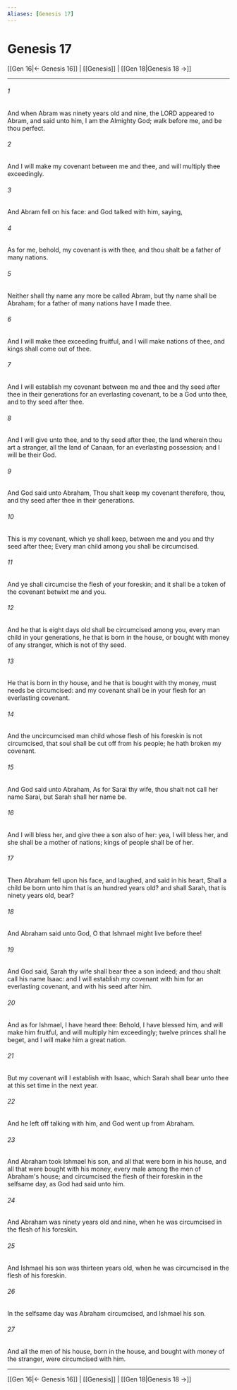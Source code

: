```yaml
---
Aliases: [Genesis 17]
---
```

# Genesis 17

[[Gen 16|← Genesis 16]] | [[Genesis]] | [[Gen 18|Genesis 18 →]]
***



###### 1 
And when Abram was ninety years old and nine, the LORD appeared to Abram, and said unto him, I am the Almighty God; walk before me, and be thou perfect. 

###### 2 
And I will make my covenant between me and thee, and will multiply thee exceedingly. 

###### 3 
And Abram fell on his face: and God talked with him, saying, 

###### 4 
As for me, behold, my covenant is with thee, and thou shalt be a father of many nations. 

###### 5 
Neither shall thy name any more be called Abram, but thy name shall be Abraham; for a father of many nations have I made thee. 

###### 6 
And I will make thee exceeding fruitful, and I will make nations of thee, and kings shall come out of thee. 

###### 7 
And I will establish my covenant between me and thee and thy seed after thee in their generations for an everlasting covenant, to be a God unto thee, and to thy seed after thee. 

###### 8 
And I will give unto thee, and to thy seed after thee, the land wherein thou art a stranger, all the land of Canaan, for an everlasting possession; and I will be their God. 

###### 9 
And God said unto Abraham, Thou shalt keep my covenant therefore, thou, and thy seed after thee in their generations. 

###### 10 
This is my covenant, which ye shall keep, between me and you and thy seed after thee; Every man child among you shall be circumcised. 

###### 11 
And ye shall circumcise the flesh of your foreskin; and it shall be a token of the covenant betwixt me and you. 

###### 12 
And he that is eight days old shall be circumcised among you, every man child in your generations, he that is born in the house, or bought with money of any stranger, which is not of thy seed. 

###### 13 
He that is born in thy house, and he that is bought with thy money, must needs be circumcised: and my covenant shall be in your flesh for an everlasting covenant. 

###### 14 
And the uncircumcised man child whose flesh of his foreskin is not circumcised, that soul shall be cut off from his people; he hath broken my covenant. 

###### 15 
And God said unto Abraham, As for Sarai thy wife, thou shalt not call her name Sarai, but Sarah shall her name be. 

###### 16 
And I will bless her, and give thee a son also of her: yea, I will bless her, and she shall be a mother of nations; kings of people shall be of her. 

###### 17 
Then Abraham fell upon his face, and laughed, and said in his heart, Shall a child be born unto him that is an hundred years old? and shall Sarah, that is ninety years old, bear? 

###### 18 
And Abraham said unto God, O that Ishmael might live before thee! 

###### 19 
And God said, Sarah thy wife shall bear thee a son indeed; and thou shalt call his name Isaac: and I will establish my covenant with him for an everlasting covenant, and with his seed after him. 

###### 20 
And as for Ishmael, I have heard thee: Behold, I have blessed him, and will make him fruitful, and will multiply him exceedingly; twelve princes shall he beget, and I will make him a great nation. 

###### 21 
But my covenant will I establish with Isaac, which Sarah shall bear unto thee at this set time in the next year. 

###### 22 
And he left off talking with him, and God went up from Abraham. 

###### 23 
And Abraham took Ishmael his son, and all that were born in his house, and all that were bought with his money, every male among the men of Abraham's house; and circumcised the flesh of their foreskin in the selfsame day, as God had said unto him. 

###### 24 
And Abraham was ninety years old and nine, when he was circumcised in the flesh of his foreskin. 

###### 25 
And Ishmael his son was thirteen years old, when he was circumcised in the flesh of his foreskin. 

###### 26 
In the selfsame day was Abraham circumcised, and Ishmael his son. 

###### 27 
And all the men of his house, born in the house, and bought with money of the stranger, were circumcised with him.

***
[[Gen 16|← Genesis 16]] | [[Genesis]] | [[Gen 18|Genesis 18 →]]
